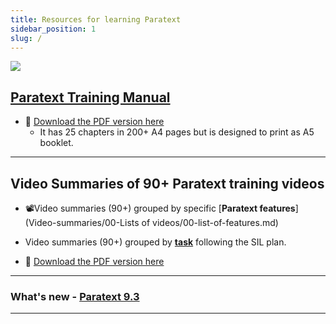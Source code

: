 ```yaml
---
title: Resources for learning Paratext 
sidebar_position: 1
slug: /
---
```


![](pathname:///img/cropped-PT9-web-banner.png)  


## [Paratext Training Manual](Training-Manual/00-Overview.md)
- :book: [Download the PDF version here](pathname:///img/Ptx-man.en.pdf)  
  - It has 25 chapters in  200+ A4 pages but is designed to print as A5 booklet.
 
   

----
## Video Summaries of 90+ Paratext training videos
-  :film_projector:Video summaries (90+) grouped by specific [**Paratext features**](Video-summaries/00-Lists of videos/00-list-of-features.md)

-  Video summaries (90+)  grouped by [**task**](Video-summaries/Overview.md) following the SIL plan.
- :book: [Download the PDF version here](pathname:///img/Ptx-vidsum.en.pdf)  

----


### What's new - [Paratext 9.3](Video-summaries/00-Whats-new.md)

----

